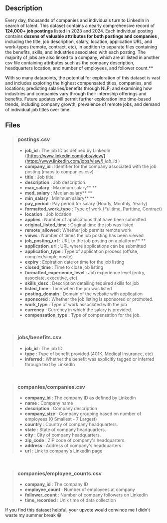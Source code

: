 ## Description

Every day, thousands of companies and individuals turn to LinkedIn in search of talent. This dataset contains a nearly comprehensive record of **124,000+ job postings** listed in 2023 and 2024. Each individual posting contains **dozens of valuable attributes for both postings and companies** , including the title, job description, salary, location, application URL, and work-types (remote, contract, etc), in addition to separate files containing the benefits, skills, and industries associated with each posting. The majority of jobs are also linked to a company, which are all listed in another csv file containing attributes such as the company description, headquarters location, and number of employees, and follower count.**

With so many datapoints, the potential for exploration of this dataset is vast and includes exploring the highest compensated titles, companies, and locations; predicting salaries/benefits through NLP; and examining how industries and companies vary through their internship offerings and benefits. Future updates will permit further exploration into time-based trends, including company growth, prevalence of remote jobs, and demand of individual job titles over time.‎

## Files

> ### postings.csv
>
> * **job_id** : The job ID as defined by LinkedIn ([https://www.linkedin.com/jobs/view/](https://www.linkedin.com/jobs/view/) *job_id* )
> * **company_id** : Identifier for the company associated with the job posting (maps to companies.csv)
> * **title** : Job title.
> * **description** : Job description.
> * **max_salary** : Maximum salary** **
> * **med_salary** : Median salary** **
> * **min_salary** : Minimum salary** **
> * **pay_period** : Pay period for salary (Hourly, Monthly, Yearly)
> * **formatted_work_type** : Type of work (Fulltime, Parttime, Contract)
> * **location** : Job location
> * **applies** : Number of applications that have been submitted
> * **original_listed_time** : Original time the job was listed
> * **remote_allowed** : Whether job permits remote work
> * **views** : Number of times the job posting has been viewed
> * **job_posting_url** : URL to the job posting on a platform** **
> * **application_url** : URL where applications can be submitted
> * **application_type** : Type of application process (offsite, complex/simple onsite)
> * **expiry** : Expiration date or time for the job listing
> * **closed_time** : Time to close job listing
> * **formatted_experience_level** : Job experience level (entry, associate, executive, etc)
> * **skills_desc** : Description detailing required skills for job
> * **listed_time** : Time when the job was listed
> * **posting_domain** : Domain of the website with application
> * **sponsored** : Whether the job listing is sponsored or promoted.
> * **work_type** : Type of work associated with the job
> * **currency** : Currency in which the salary is provided.
> * **compensation_type** : Type of compensation for the job.

‎

> ### jobs/benefits.csv
>
> * **job_id** : The job ID
> * **type** : Type of benefit provided (401K, Medical Insurance, etc)
> * **inferred** : Whether the benefit was explicitly tagged or inferred through text by LinkedIn

‎

> ### companies/companies.csv
>
> * **company_id** : The company ID as defined by LinkedIn
> * **name** : Company name
> * **description** : Company description
> * **company_size** : Company grouping based on number of employees (0 Smallest - 7 Largest)
> * **country** : Country of company headquarters.
> * **state** : State of company headquarters.
> * **city** : City of company headquarters.
> * **zip_code** : ZIP code of company's headquarters.
> * **address** : Address of company's headquarters
> * **url** : Link to company's LinkedIn page

‎

> ### companies/employee_counts.csv
>
> * **company_id** : The company ID
> * **employee_count** : Number of employees at company
> * **follower_count** : Number of company followers on LinkedIn
> * **time_recorded** : Unix time of data collection

If you find this dataset helpful, your upvote would convince me I didn't waste my summer break 😁
